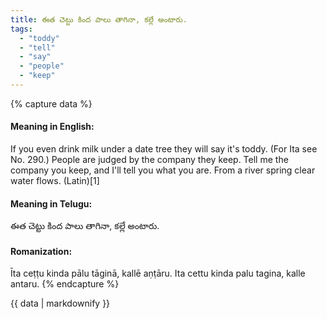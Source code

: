 ```yaml
---
title: ఈత చెట్టు కింద పాలు తాగినా, కల్లే అంటారు.
tags:
  - "toddy"
  - "tell"
  - "say"
  - "people"
  - "keep"
---
```


{% capture data %}
#### Meaning in English:
If you even drink milk under a date tree they will say it's toddy.
(For Ita see No. 290.)
People are judged by the company they keep.
Tell me the company you keep, and I'll tell you what you are.
From a river spring clear water flows. (Latin)[1]

#### Meaning in Telugu:
ఈత చెట్టు కింద పాలు తాగినా, కల్లే అంటారు.

#### Romanization:
Īta ceṭṭu kinda pālu tāginā, kallē aṇṭāru.
Ita cettu kinda palu tagina, kalle antaru.
{% endcapture %}

{{ data | markdownify }}

